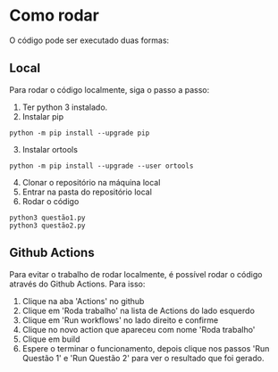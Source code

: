 # Como rodar

O código pode ser executado duas formas:

## Local

Para rodar o código localmente, siga o passo a passo:
1. Ter python 3 instalado. 
2. Instalar pip
``` 
python -m pip install --upgrade pip
```
3. Instalar ortools
```
python -m pip install --upgrade --user ortools
```
4. Clonar o repositório na máquina local
5. Entrar na pasta do repositório local
6. Rodar o código
```
python3 questão1.py
python3 questão2.py
```

## Github Actions

Para evitar o trabalho de rodar localmente, é possível rodar o código através do Github Actions. Para isso:
1. Clique na aba 'Actions' no github
2. Clique em 'Roda trabalho' na lista de Actions do lado esquerdo
3. Clique em 'Run workflows' no lado direito e confirme
4. Clique no novo action que apareceu com nome 'Roda trabalho'
5. Clique em build
6. Espere o terminar o funcionamento, depois clique nos passos 'Run Questão 1' e 'Run Questão 2' para ver o resultado que foi gerado.
